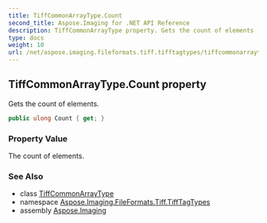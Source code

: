 ```yaml
---
title: TiffCommonArrayType.Count
second_title: Aspose.Imaging for .NET API Reference
description: TiffCommonArrayType property. Gets the count of elements
type: docs
weight: 10
url: /net/aspose.imaging.fileformats.tiff.tifftagtypes/tiffcommonarraytype/count/
---
```

## TiffCommonArrayType.Count property

Gets the count of elements.

```csharp
public ulong Count { get; }
```

### Property Value

The count of elements.

### See Also

* class [TiffCommonArrayType](../)
* namespace [Aspose.Imaging.FileFormats.Tiff.TiffTagTypes](../../tiffcommonarraytype/)
* assembly [Aspose.Imaging](../../../)


